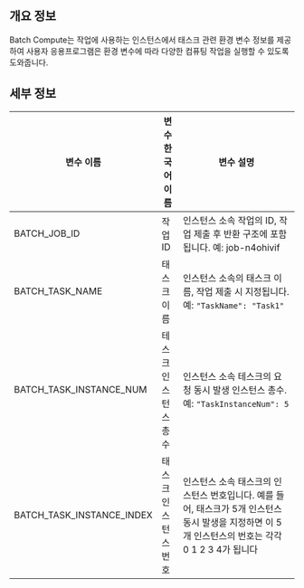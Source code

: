 ## 개요 정보

Batch Compute는 작업에 사용하는 인스턴스에서 태스크 관련 환경 변수 정보를 제공하여 사용자 응용프로그램은 환경 변수에 따라 다양한 컴퓨팅 작업을 실행할 수 있도록 도와줍니다.

## 세부 정보

| 변수 이름 | 변수 한국어 이름 | 변수 설명 |
|---------|---------|---------|
| BATCH_JOB_ID | 작업 ID | 인스턴스 소속 작업의 ID, 작업 제출 후 반환 구조에 포함됩니다. 예: job-n4ohivif |
| BATCH_TASK_NAME | 태스크 이름 | 인스턴스 소속의 태스크 이름, 작업 제출 시 지정됩니다. 예: `"TaskName": "Task1"` |
| BATCH_TASK_INSTANCE_NUM | 테스크 인스턴스 총수 | 인스턴스 소속 테스크의 요청 동시 발생 인스턴스 총수. 예: `"TaskInstanceNum": 5` |
| BATCH_TASK_INSTANCE_INDEX | 태스크 인스턴스 번호 | 인스턴스 소속 태스크의 인스턴스 번호입니다. 예를 들어, 태스크가 5개 인스턴스 동시 발생을 지정하면 이 5개 인스턴스의 번호는 각각 0 1 2 3 4가 됩니다  |



